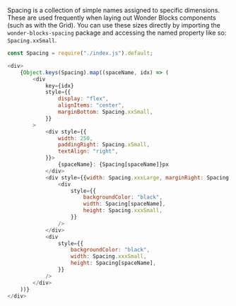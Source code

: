 Spacing is a collection of simple names assigned to specific dimensions. These are used frequently when laying out Wonder Blocks components (such as with the Grid). You can use these sizes directly by importing the `wonder-blocks-spacing` package and accessing the named property like so: `Spacing.xxSmall`.

```js
const Spacing = require("./index.js").default;

<div>
    {Object.keys(Spacing).map((spaceName, idx) => (
        <div
            key={idx}
            style={{
                display: "flex",
                alignItems: "center",
                marginBottom: Spacing.xxSmall,
            }}
        >
            <div style={{
                width: 250,
                paddingRight: Spacing.xSmall,
                textAlign: "right",
            }}>
                {spaceName}: {Spacing[spaceName]}px
            </div>
            <div style={{width: Spacing.xxxLarge, marginRight: Spacing.xSmall}}>
                <div
                    style={{
                        backgroundColor: "black",
                        width: Spacing[spaceName],
                        height: Spacing.xxxSmall,
                    }}
                />
            </div>
            <div
                style={{
                    backgroundColor: "black",
                    width: Spacing.xxxSmall,
                    height: Spacing[spaceName],
                }}
            />
        </div>
    ))}
</div>
```
